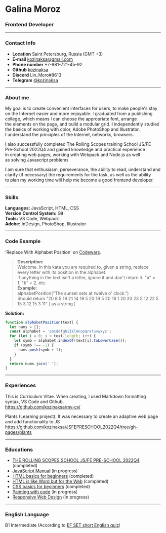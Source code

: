 # Galina Moroz #
### Frontend Developer ###

---

### Contact Info ###
* __Location__ Saint Petersburg, Russia (GMT +3)
* __E-mail__ <kozinaksa@gmail.com>
* __Phone number__ +7-981-721-45-92
* __Github__ [kozinaksa](https://github.com/kozinaksa)
* __Discord__ Lin_Moro#8613
* __Telegram__ [@kozinaksa](https://t.me/kozinaksa)

---
### About me ###
My goal is to&nbsp;create convenient interfaces for&nbsp;users, to&nbsp;make people's stay on&nbsp;the&nbsp;Internet easier and&nbsp;more enjoyable. I&nbsp;graduated from&nbsp;a&nbsp;publishing college, which means I&nbsp;can&nbsp;choose the&nbsp;appropriate font, arrange the&nbsp;elements on&nbsp;the&nbsp;page, and build a&nbsp;modular grid. I&nbsp;independently studied the&nbsp;basics of&nbsp;working with color, Adobe PhotoShop and Illustrator. I&nbsp;understand the&nbsp;principles of&nbsp;the&nbsp;Internet, networks, browsers.

I&nbsp;also successfully completed The Rolling Scopes training School JS/FE <nobr>Pre-School</nobr> 2022Q4 and&nbsp;gained knowledge and&nbsp;practical experience in&nbsp;creating web&nbsp;pages, working with Webpack and Node.js as&nbsp;well as&nbsp;solving Javascript problems

I&nbsp;am&nbsp;sure that enthusiasm, perseverance, the&nbsp;ability to&nbsp;read, understand and clarify (if&nbsp;necessary) the&nbsp;requirements for&nbsp;the&nbsp;task, as&nbsp;well as&nbsp;the&nbsp;ability to&nbsp;plan my working time will help me become a&nbsp;good frontend developer.


---

### Skills ###
__Languages:__ JavaScript, HTML, CSS \
__Version Control System:__ Git \
__Tools:__ VS Code, Webpack \
__Adobe:__ InDesign, PhotoShop, Illustrator

---

### Code Example ###
'Replace With Alphabet Position' on [Codewars](https://www.codewars.com/kata/546f922b54af40e1e90001da/javascript).

> __Description:__ \
Welcome. In this kata you are required to, given a string, replace every letter with its position in the alphabet. \
If anything in the text isn't a letter, ignore it and don't return it. "a" = 1, "b" = 2, etc. \
__Example:__ \
alphabetPosition("The sunset sets at twelve o' clock.") \
Should return "20 8 5 19 21 14 19 5 20 19 5 20 19 1 20 20 23 5 12 22 5 15 3 12 15 3 11" ( as a string )

__Solution:__

```javascript
function alphabetPosition(text) {
  let nums = [];
  const alphabet = 'abcdefghijklmnopqrstuvwxyz';
  for (let i = 0; i < text.length; i++) {
    let symb = alphabet.indexOf(text[i].toLowerCase());
    if (symb !== -1) {
      nums.push(symb + 1);
    }
  }
  return nums.join(' ');
}
```

---

### Experiences ###
This is Curriculum Vitae. When creating, I used Markdown formatting syntax, VS Code and Github. \
<https://github.com/kozinaksa/my-cv/>

Plants (Learning project). It was necessary to create an adaptive web page and add functionality to JS \
<https://github.com/kozinaksa/JSFEPRESCHOOL2022Q4/tree/gh-pages/plants>

---

### Educations ###
* [THE ROLLING SCOPES SCHOOL JS/FE PRE-SCHOOL 2022Q4](https://rs.school/js-stage0/) (completed)
* [JavaScript Manual](https://learn.javascript.ru/) (in progress)
* [HTML basics for beginners](https://code-basics.com/languages/html) (completed)
* [HTML is like Word but for the Web](https://marksheet.io/html-basics.html) (completed)
* [CSS basics for beginners](https://code-basics.com/languages/css) (completed)
* [Painting with code](https://marksheet.io/css-basics.html) (in progress)
* [Responsive Web Design](https://www.freecodecamp.org/learn/2022/responsive-web-design/) (in progress)

---

### English Language ###
B1 Intermediate (According to [EF SET short English quiz](https://www.efset.org/quick-check/))